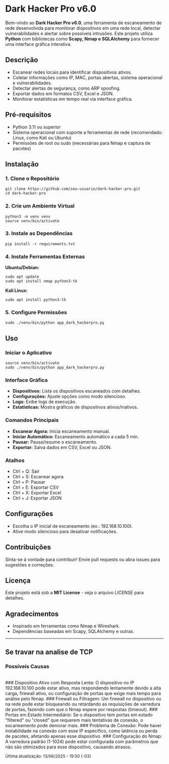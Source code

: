  <h1>Dark Hacker Pro v6.0</h1>
    <p>Bem-vindo ao <strong>Dark Hacker Pro v6.0</strong>, uma ferramenta de escaneamento de rede desenvolvida para monitorar dispositivos em uma rede local, detectar vulnerabilidades e alertar sobre possíveis intrusões. Este projeto utiliza <strong>Python</strong> com bibliotecas como <strong>Scapy, Nmap e SQLAlchemy</strong> para fornecer uma interface gráfica interativa.</p>

   <div class="section">
        <h2>Descrição</h2>
        <ul>
            <li>Escanear redes locais para identificar dispositivos ativos.</li>
            <li>Coletar informações como IP, MAC, portas abertas, sistema operacional e vulnerabilidades.</li>
            <li>Detectar alertas de segurança, como ARP spoofing.</li>
            <li>Exportar dados em formatos CSV, Excel e JSON.</li>
            <li>Monitorar estatísticas em tempo real via interface gráfica.</li>
        </ul>
    </div>

   <div class="section">
        <h2>Pré-requisitos</h2>
        <ul>
            <li>Python 3.11 ou superior</li>
            <li>Sistema operacional com suporte a ferramentas de rede (recomendado: Linux, como Kali ou Ubuntu)</li>
            <li>Permissões de root ou sudo (necessárias para Nmap e captura de pacotes)</li>
        </ul>
    </div>

  <div class="section">
        <h2>Instalação</h2>
        <h3>1. Clone o Repositório</h3>
        <pre><code>git clone https://github.com/seu-usuario/dark-hacker-pro.git
cd dark-hacker-pro</code></pre>

   <h3>2. Crie um Ambiente Virtual</h3>
        <pre><code>python3 -m venv venv
source venv/bin/activate</code></pre>

   <h3>3. Instale as Dependências</h3>
        <pre><code>pip install -r requirements.txt</code></pre>

   <h3>4. Instale Ferramentas Externas</h3>
        <p><strong>Ubuntu/Debian:</strong></p>
        <pre><code>sudo apt update
sudo apt install nmap python3-tk</code></pre>
        <p><strong>Kali Linux:</strong></p>
        <pre><code>sudo apt install python3-tk</code></pre>

  <h3>5. Configure Permissões</h3>
        <pre><code>sudo ./venv/bin/python app_dark_hackerpro.py</code></pre>
    </div>

  <div class="section">
        <h2>Uso</h2>
        <h3>Iniciar o Aplicativo</h3>
        <pre><code>source venv/bin/activate
sudo ./venv/bin/python app_dark_hackerpro.py</code></pre>

  <h3>Interface Gráfica</h3>
        <ul>
            <li><strong>Dispositivos:</strong> Lista os dispositivos escaneados com detalhes.</li>
            <li><strong>Configurações:</strong> Ajuste opções como modo silencioso.</li>
            <li><strong>Logs:</strong> Exibe logs de execução.</li>
            <li><strong>Estatísticas:</strong> Mostra gráficos de dispositivos ativos/inativos.</li>
        </ul>

  <h3>Comandos Principais</h3>
        <ul>
            <li><strong>Escanear Agora:</strong> Inicia escaneamento manual.</li>
            <li><strong>Iniciar Automático:</strong> Escaneamento automático a cada 5 min.</li>
            <li><strong>Pausar:</strong> Pausa/resume o escaneamento.</li>
            <li><strong>Exportar:</strong> Salva dados em CSV, Excel ou JSON.</li>
        </ul>
    <h3>Atalhos</h3>
        <ul>
            <li>Ctrl + Q: Sair</li>
            <li>Ctrl + S: Escanear agora</li>
            <li>Ctrl + P: Pausar</li>
            <li>Ctrl + E: Exportar CSV</li>
            <li>Ctrl + X: Exportar Excel</li>
            <li>Ctrl + J: Exportar JSON</li>
        </ul>
    </div>

   <div class="section">
        <h2>Configurações</h2>
        <ul>
            <li>Escolha o IP inicial de escaneamento (ex.: 192.168.10.100).</li>
            <li>Ative modo silencioso para desativar notificações.</li>
        </ul>
    </div>

   <div class="section">
        <h2>Contribuições</h2>
        <p>Sinta-se à vontade para contribuir! Envie pull requests ou abra issues para sugestões e correções.</p>
    </div>

   <div class="section">
        <h2>Licença</h2>
        <p>Este projeto está sob a <strong>MIT License</strong> - veja o arquivo LICENSE para detalhes.</p>
    </div>

  <div class="section">
        <h2>Agradecimentos</h2>
        <ul>
            <li>Inspirado em ferramentas como Nmap e Wireshark.</li>
            <li>Dependências baseadas em Scapy, SQLAlchemy e outras.</li>
        </ul>
    </div>

   <hr>


## Se travar na analise de TCP

### Possíveis Causas
<br>
### Dispositivo Ativo com Resposta Lenta:
O dispositivo no IP 192.168.10.100 pode estar ativo, mas respondendo lentamente devido a alta carga, firewall ativo, ou configuração de portas que exige mais tempo para análise pelo Nmap.
### Firewall ou Filtragem:
Um firewall no dispositivo ou na rede pode estar bloqueando ou retardando as requisições de varredura de portas, fazendo com que o Nmap espere por respostas (timeout).
### Portas em Estado Intermediário:
Se o dispositivo tem portas em estado "filtered" ou "closed" que requerem mais tentativas de conexão, o escaneamento pode demorar mais.
### Problema de Conexão:
Pode haver instabilidade na conexão com esse IP específico, como latência ou perda de pacotes, afetando apenas esse dispositivo.
### Configuração do Nmap:
A varredura padrão (1-1024) pode estar configurada com parâmetros que não são otimizados para esse dispositivo, causando atrasos.




  <p style="font-size: small;">Última atualização: 13/06/2025 - 19:50 (-03)</p>
